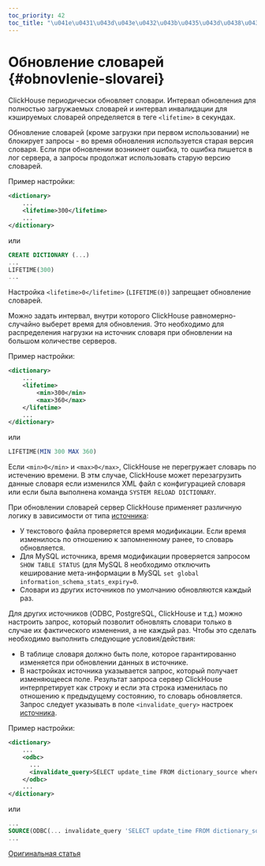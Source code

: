 ```yaml
---
toc_priority: 42
toc_title: "\u041e\u0431\u043d\u043e\u0432\u043b\u0435\u043d\u0438\u0435\u0020\u0441\u043b\u043e\u0432\u0430\u0440\u0435\u0439"
---
```


# Обновление словарей {#obnovlenie-slovarei}

ClickHouse периодически обновляет словари. Интервал обновления для полностью загружаемых словарей и интервал инвалидации для кэшируемых словарей определяется в теге `<lifetime>` в секундах.

Обновление словарей (кроме загрузки при первом использовании) не блокирует запросы - во время обновления используется старая версия словаря. Если при обновлении возникнет ошибка, то ошибка пишется в лог сервера, а запросы продолжат использовать старую версию словарей.

Пример настройки:

``` xml
<dictionary>
    ...
    <lifetime>300</lifetime>
    ...
</dictionary>
```

или

``` sql
CREATE DICTIONARY (...)
...
LIFETIME(300)
...
```

Настройка `<lifetime>0</lifetime>` (`LIFETIME(0)`) запрещает обновление словарей.

Можно задать интервал, внутри которого ClickHouse равномерно-случайно выберет время для обновления. Это необходимо для распределения нагрузки на источник словаря при обновлении на большом количестве серверов.

Пример настройки:

``` xml
<dictionary>
    ...
    <lifetime>
        <min>300</min>
        <max>360</max>
    </lifetime>
    ...
</dictionary>
```

или

``` sql
LIFETIME(MIN 300 MAX 360)
```

Если `<min>0</min>` и `<max>0</max>`, ClickHouse не перегружает словарь по истечению времени.
В этм случае, ClickHouse может перезагрузить данные словаря если изменился XML файл с конфигурацией словаря или если была выполнена команда `SYSTEM RELOAD DICTIONARY`.

При обновлении словарей сервер ClickHouse применяет различную логику в зависимости от типа [источника](external-dicts-dict-sources.md):

-   У текстового файла проверяется время модификации. Если время изменилось по отношению к запомненному ранее, то словарь обновляется.
-   Для MySQL источника, время модификации проверяется запросом `SHOW TABLE STATUS` (для MySQL 8 необходимо отключить кеширование мета-информации в MySQL `set global information_schema_stats_expiry=0`.
-   Словари из других источников по умолчанию обновляются каждый раз.

Для других источников (ODBC, PostgreSQL, ClickHouse и т.д.) можно настроить запрос, который позволит обновлять словари только в случае их фактического изменения, а не каждый раз. Чтобы это сделать необходимо выполнить следующие условия/действия:

-   В таблице словаря должно быть поле, которое гарантированно изменяется при обновлении данных в источнике.
-   В настройках источника указывается запрос, который получает изменяющееся поле. Результат запроса сервер ClickHouse интерпретирует как строку и если эта строка изменилась по отношению к предыдущему состоянию, то словарь обновляется. Запрос следует указывать в поле `<invalidate_query>` настроек [источника](external-dicts-dict-sources.md).

Пример настройки:

``` xml
<dictionary>
    ...
    <odbc>
      ...
      <invalidate_query>SELECT update_time FROM dictionary_source where id = 1</invalidate_query>
    </odbc>
    ...
</dictionary>
```

или

``` sql
...
SOURCE(ODBC(... invalidate_query 'SELECT update_time FROM dictionary_source where id = 1'))
...
```

[Оригинальная статья](https://clickhouse.tech/docs/ru/query_language/dicts/external_dicts_dict_lifetime/) <!--hide-->
